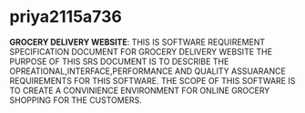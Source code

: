 # priya2115a736
**GROCERY DELIVERY WEBSITE**:
THIS IS SOFTWARE REQUIREMENT SPECIFICATION DOCUMENT FOR GROCERY DELIVERY WEBSITE
THE PURPOSE OF THIS SRS DOCUMENT IS TO DESCRIBE THE OPREATIONAL,INTERFACE,PERFORMANCE AND QUALITY ASSUARANCE REQUIREMENTS FOR THIS SOFTWARE.
THE SCOPE OF THIS SOFTWARE IS TO CREATE A CONVINIENCE ENVIRONMENT FOR ONLINE GROCERY SHOPPING FOR THE CUSTOMERS.
